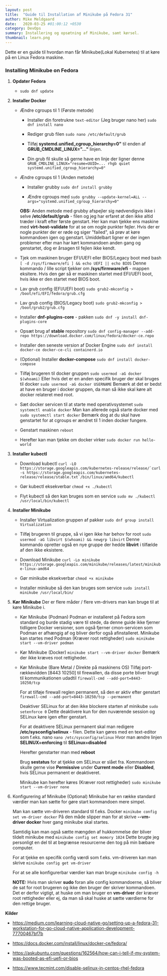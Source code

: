 ```yaml
---
layout: post
title:  "Guide til Installation af Minikube på Fedora 31"
author: Mike Meldgaard
date:   2020-03-25 #01:00:12 +0530
category: DevOps
summary: Installering og opsætning af Minikube, samt kørsel.
thumbnail: learn.png
---
```

Dette er en guide til hvordan man får Minikube(Lokal Kubernetes) til at køre på en Linux Fedora maskine.

### Installing Minikube on Fedora ###

1. **Opdater Fedora**
    * `sudo dnf update`

2. **Installer Docker**

    * Ændre cgroups til 1 (Første metode)
        * Installer din foretrukne <code>text-editor</code> (Jeg bruger nano her)
        `sudo dnf install nano`

        * Rediger grub filen
        `sudo nano /etc/default/grub`

        * Tilføj **systemd.unified_cgroup_hierarchy=0"** til enden af **GRUB_CMDLINE_LINUX="..."** linjen.

        * Din grub fil skulle så gerne have en linje der ligner denne
        `GRUB_CMDLINE_LINUX="resume=UUID=... rhgb quiet systemd.unified_cgroup_hierarchy=0"`
    
    * Ændre cgroups til 1 (Anden metode)

        * Installer grubby
        `sudo dnf install grubby`

        * Ændre cgroups med
        `sudo grubby --update-kernel=ALL --args="systemd.unified_cgroup_hierarchy=0"`

        **OBS:** Anden metode med grubby afspejler sig nødvendigvis ikke i selve **/etc/default/grub** - filen og jeg har erfaret at den ikke altid træder i kraft efter første genstart. Her kan man tjekke ens maskine med **virt-host-validate** for at se om nogle punkter fejler. Hvis der er nogle punkter der er røde og siger "failed", så prøv at køre kommandoen igen og genstart. Umiddelbart ligner er der ingen problemer efter man har kørt kommandoen anden gang og genstartet, dog er årsagen til fejlen ikke kendt.

    * Tjek om maskinen bruger EFI/UEFI eller BIOS/Legacy boot med bash
    `[ -d /sys/firmware/efi ] && echo UEFI || echo BIOS`
    Denne kommando / lille script tjekker om **/sys/firmware/efi** - mappen eksitere. Hvis den gør så er maskinen startet med EFI/UEFI boot, hvis ikke er den startet med BIOS boot.
    
    * Lav grub config (EFI/UEFI boot)
    `sudo grub2-mkconfig > /boot/efi/EFI/fedora/grub.cfg`

    * Lav grub config (BIOS/Legacy boot)
    `sudo grub2-mkconfig > /boot/grub2/grub.cfg`

    * Installer **dnf-plugins-core** - pakken
    `sudo dnf -y install dnf-plugins-core`

    * Opsæt brug af **stable** repository
    `sudo dnf config-manager --add-repo https://download.docker.com/linux/fedora/docker-ce.repo`

    * Installer den seneste version af Docker Engine
    `sudo dnf install docker-ce docker-ce-cli containerd.io`

    * (Optional) Installer **docker-compose**
    `sudo dnf install docker-compose`

    * Tilføj brugeren til docker gruppen
    `sudo usermod -aG docker $(whoami)`
    Eller hvis det er en anden specifik bruger der skal bruges til docker
    `sudo usermod -aG docker USERNAME`
    Bemærk at det er bedst at have en bruger i docker gruppen, da man så ikke skal køre alt docker relateret med root.

    * Sæt docker servicen til at starte med operativsystemet
    `sudo systemctl enable docker`
    Man kan allerede også starte docker med
    `sudo systemctl start docker`
    Bemærk dog at du skal have genstartet for at cgroups er ændret til 1 inden docker fungere.

    * Genstart maskinen
    `reboot`

    * Herefter kan man tjekke om docker virker
    `sudo docker run hello-world`

3. **Installer kubectl**

    * Download kubectl
    ```curl -LO https://storage.googleapis.com/kubernetes-release/release/`curl -s https://storage.googleapis.com/kubernetes-release/release/stable.txt`/bin/linux/amd64/kubectl```

    * Gør kubectl eksekverbar
    `chmod +x ./kubectl`

    * Flyt kubectl så den kan bruges som en service
    `sudo mv ./kubectl /usr/local/bin/kubectl`

4. **Installer Minikube**

    * Installer Virtualization gruppen af pakker
    `sudo dnf group install Virtualization`

    * Tilføj brugeren til gruppe, så vi igen ikke har behov for root
    `sudo usermod -aG libvirt $(whoami) && newgrp libvirt`
    Denne kommando opretter også en nye gruppe der hedde **libvirt** i tilfælde af den ikke eksistere.

    * Download Minikube
    `curl -Lo minikube https://storage.googleapis.com/minikube/releases/latest/minikube-linux-amd64`

    * Gør minikube eksekverbar
    `chmod +x minikube`

    * Installer minikube så den kan bruges som service
    `sudo install minikube /usr/local/bin/`

5. **Kør Minikube**
    Der er flere måder / flere vm-drivers man kan bruge til at køre Minikube i.

    * Kør Minikube (Podman)
    Podman er installeret på Fedora som standard og burde stadig være til stede, da denne guide ikke fjerner tidligere Docker versioner, som også fjerner cmon-servicen som Podman er afhængig af og bliver derfor også afinstalleret.
    Minikube kan startes med Podman (Kræver root rettigheder)
    `sudo minikube start --vm-driver podman`

    * Kør Minikube (Docker)
    `minikube start --vm-driver docker`
    Bemærk der ikke kræves root rettigheder.

    * Kør Minikube (Bare Metal / Direkte på maskinens OS)
    Tilføj port-rækkevidden [8443 10250] til firewallen, da disse porte bliver brugt til kommunikationen udadtil
    `firewall-cmd --add-port=8443-10250/tcp`

        For at tilføje firewall reglen permanent, så den er aktiv efter genstart
        `firewall-cmd --add-port=8443-10250/tcp --permanent`

        Deaktiver SELinux for at den ikke blockere starten af minikube
        `sudo setenforce 0`
        Dette deaktivere kun for den nuværende session og SELinux køre igen efter genstart.

        For at deaktivere SELinux permanent skal man redigere **/etc/sysconfig/selinux** - filen. Dette kan gøres med en text-editor som f.eks. nano
        `nano /etc/sysconfig/selinux`
        Hvor man ændre linjen **SELINUX=enforcing** til **SELinux=disabled**
        
        Herefter genstarter man med **reboot**

        Brug **sestatus** for at tjekke om SELinux er slået fra. Kommandoen skulle gerne vise **Permissive** under **Current mode** eller **Disabled**, hvis SELinux permanent er deaktiveret.

        Minikube kan herefter køres (Kræver root rettigheder)
        `sudo minikube start --vm-driver none`

6. Konfigurering af Minikube (Optional)
Minikube har en række standard værdier man kan sætte for gøre start kommandoen mere simpel.

    Man kan sætte vm-driveren standard til f.eks. Docker
    `minikube config set vm-driver docker`
    På den måde slipper man for at skrive **--vm-driver docker** hver gang minikube skal startes.

    Samtidig kan man også sætte mængden af hukkommelse der bliver tildelt minikube med
    `minikube config set momory 1024`
    Dette brugte jeg personligt en del til at begrænse resourcerne den tog på min bæbare computer.

    For at tjekke en specifik config værdi som f.eks. vm-driveren kan man skrive
    `minikube config get vm-driver`

    For at se alle konfigurerbar værdier kan man bruge
    `minikube config -h`

    **NOTE:** Hvis man skriver **sudo** foran alle config kommandoerne, så bliver de sat for root brugeren og ikke den bruger der skriver kommandoen. Det er derfor vigtigt, at huske om man bruger en **vm-driver** der kræver root rettigheder eller ej, da man så skal huske at sætte værdierne for den rettige bruger.


**Kilder**
* <https://medium.com/learning-cloud-native-go/setting-up-a-fedora-31-workstation-for-go-cloud-native-application-development-77700467bf7b>

* <https://docs.docker.com/install/linux/docker-ce/fedora/>

* <https://askubuntu.com/questions/162564/how-can-i-tell-if-my-system-was-booted-as-efi-uefi-or-bios>

* <https://www.tecmint.com/disable-selinux-in-centos-rhel-fedora>